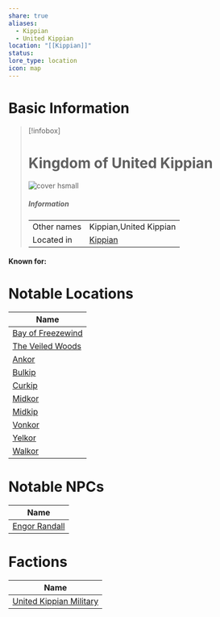 ```yaml
---
share: true
aliases:
  - Kippian
  - United Kippian
location: "[[Kippian]]"
status: 
lore_type: location
icon: map
---
```

# Basic Information
> [!infobox]
> # Kingdom of United Kippian
> ![cover hsmall](insertimage.png)
> ##### Information
> |   |  |
> | ---- | ---- |
> | Other names | Kippian,United Kippian|
> | Located in | [Kippian](../Continents/Kippian.md)|
#### Known for:
# Notable Locations
| Name                                                        |
| ----------------------------------------------------------- |
| [Bay of Freezewind](../Areas/Bay%20of%20Freezewind.md) |
| [The Veiled Woods](../Areas/The%20Veiled%20Woods.md)   |
| [Ankor](../Settlements/Ankor.md)                   |
| [Bulkip](../Settlements/Bulkip.md)                 |
| [Curkip](../Settlements/Curkip.md)                 |
| [Midkor](../Settlements/Midkor.md)                 |
| [Midkip](../Settlements/Midkip.md)                 |
| [Vonkor](../Settlements/Vonkor.md)                 |
| [Yelkor](../Settlements/Yelkor.md)                 |
| [Walkor](../Settlements/Walkor.md)                 |


# Notable NPCs
| Name                                          |
| --------------------------------------------- |
| [Engor Randall](../../../Engor%20Randall.md) |

# Factions
| Name                                                             |
| ---------------------------------------------------------------- |
| [United Kippian Military](../../Factions/United%20Kippian%20Military.md) |
